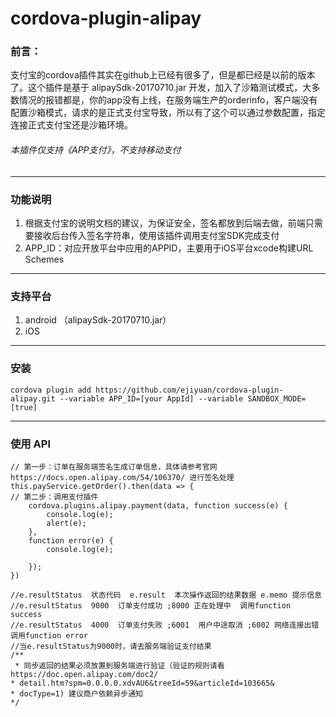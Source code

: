 # cordova-plugin-alipay
### 前言：
支付宝的cordova插件其实在github上已经有很多了，但是都已经是以前的版本了。这个插件是基于 alipaySdk-20170710.jar 开发，加入了沙箱测试模式，大多数情况的报错都是，你的app没有上线，在服务端生产的orderinfo，客户端没有配置沙箱模式，请求的是正式支付宝导致，所以有了这个可以通过参数配置，指定连接正式支付宝还是沙箱环境。
###### 本插件仅支持《APP支付》，不支持移动支付
***
### 功能说明
1. 根据支付宝的说明文档的建议，为保证安全，签名都放到后端去做，前端只需要接收后台传入签名字符串，使用该插件调用支付宝SDK完成支付
2. APP_ID：对应开放平台中应用的APPID，主要用于iOS平台xcode构建URL Schemes

***
### 支持平台
1. android （alipaySdk-20170710.jar）
2. iOS

***
### 安装
    cordova plugin add https://github.com/ejiyuan/cordova-plugin-alipay.git --variable APP_ID=[your AppId] --variable SANDBOX_MODE=[true] 
***
### 使用 API
    // 第一步：订单在服务端签名生成订单信息，具体请参考官网 https://docs.open.alipay.com/54/106370/ 进行签名处理
    this.payService.getOrder().then(data => {
    // 第二步：调用支付插件            
        cordova.plugins.alipay.payment(data, function success(e) {
            console.log(e);
            alert(e);
        },
        function error(e) {
            console.log(e);

        });
    })

    //e.resultStatus  状态代码  e.result  本次操作返回的结果数据 e.memo 提示信息
    //e.resultStatus  9000  订单支付成功 ;8000 正在处理中  调用function success
    //e.resultStatus  4000  订单支付失败 ;6001  用户中途取消 ;6002 网络连接出错  调用function error
    //当e.resultStatus为9000时，请去服务端验证支付结果
    /**
     * 同步返回的结果必须放置到服务端进行验证（验证的规则请看https://doc.open.alipay.com/doc2/
    * detail.htm?spm=0.0.0.0.xdvAU6&treeId=59&articleId=103665&
    * docType=1) 建议商户依赖异步通知
    */
